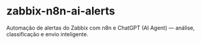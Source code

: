 # zabbix-n8n-ai-alerts
Automação de alertas do Zabbix com n8n e ChatGPT (AI Agent) — análise, classificação e envio inteligente.
